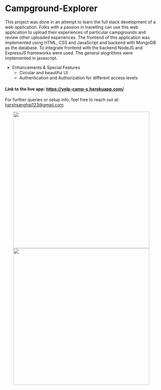 # Campground-Explorer
This project was done in an attempt to learn the full stack development of a web application. Folks with a passion in travelling can use this web application to upload their experiences of particular campgrounds and review other uploaded experiences. The frontend of this application was implemented using HTML, CSS and JavaScript and backend with MongoDB as the database. To integrate frontend with the backend NodeJS and ExpressJS frameworks were used. The general alogrithms were implemented in javascript.

* Enhancements & Special Features
  * Circular and beautiful UI
  * Authentication and Authorization for different access levels

#### Link to the live app: https://yelp-camp-s.herokuapp.com/

For further queries or setup info, feel free to reach out at: harshsanghai123@gmail.com

<p align="center"><img src = "https://user-images.githubusercontent.com/53862943/118868853-514ce880-b902-11eb-9b4a-585b125f5eea.PNG" width = "450"><img src = "https://user-images.githubusercontent.com/53862943/118868552-f3200580-b901-11eb-8a30-7a5be3f6b839.PNG" width = "450"></p>



